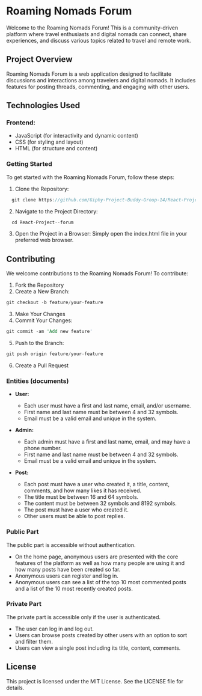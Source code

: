 # Roaming Nomads Forum

Welcome to the Roaming Nomads Forum! This is a community-driven platform where travel enthusiasts and digital nomads can connect, share experiences, and discuss various topics related to travel and remote work.

## Project Overview

Roaming Nomads Forum is a web application designed to facilitate discussions and interactions among travelers and digital nomads. It includes features for posting threads, commenting, and engaging with other users.

## Technologies Used

### Frontend:

- JavaScript (for interactivity and dynamic content)
- CSS (for styling and layout)
- HTML (for structure and content)

### Getting Started

To get started with the Roaming Nomads Forum, follow these steps:

1. Clone the Repository:

```rust
  git clone https://github.com/Giphy-Project-Buddy-Group-14/React-Project--forum
```

2. Navigate to the Project Directory:

```rust
  cd React-Project--forum
```

3. Open the Project in a Browser:
   Simply open the index.html file in your preferred web browser.

## Contributing

We welcome contributions to the Roaming Nomads Forum! To contribute:

1. Fork the Repository
2. Create a New Branch:

```rust
git checkout -b feature/your-feature
```

3. Make Your Changes
4. Commit Your Changes:

```rust
git commit -am 'Add new feature'
```

5. Push to the Branch:

```rust
git push origin feature/your-feature
```

6. Create a Pull Request

### Entities (documents)

- **User:**

  - Each user must have a first and last name, email, and/or username.
  - First name and last name must be between 4 and 32 symbols.
  - Email must be a valid email and unique in the system.

- **Admin:**

  - Each admin must have a first and last name, email, and may have a phone number.
  - First name and last name must be between 4 and 32 symbols.
  - Email must be a valid email and unique in the system.

- **Post:**
  - Each post must have a user who created it, a title, content, comments, and how many likes it has received.
  - The title must be between 16 and 64 symbols.
  - The content must be between 32 symbols and 8192 symbols.
  - The post must have a user who created it.
  - Other users must be able to post replies.

### Public Part

The public part is accessible without authentication.

- On the home page, anonymous users are presented with the core features of the platform as well as how many people are using it and how many posts have been created so far.
- Anonymous users can register and log in.
- Anonymous users can see a list of the top 10 most commented posts and a list of the 10 most recently created posts.

### Private Part

The private part is accessible only if the user is authenticated.

- The user can log in and log out.
- Users can browse posts created by other users with an option to sort and filter them.
- Users can view a single post including its title, content, comments.

## License

This project is licensed under the MIT License. See the LICENSE file for details.
